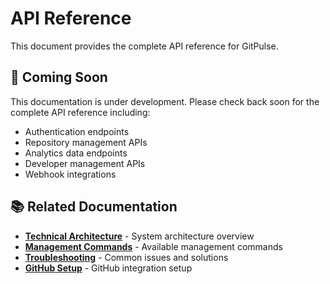 # API Reference

This document provides the complete API reference for GitPulse.

## 🚧 Coming Soon

This documentation is under development. Please check back soon for the complete API reference including:

- Authentication endpoints
- Repository management APIs
- Analytics data endpoints
- Developer management APIs
- Webhook integrations

## 📚 Related Documentation

- **[Technical Architecture](architecture.md)** - System architecture overview
- **[Management Commands](management-commands.md)** - Available management commands
- **[Troubleshooting](troubleshooting.md)** - Common issues and solutions
- **[GitHub Setup](../user-guide/github-setup.md)** - GitHub integration setup 
